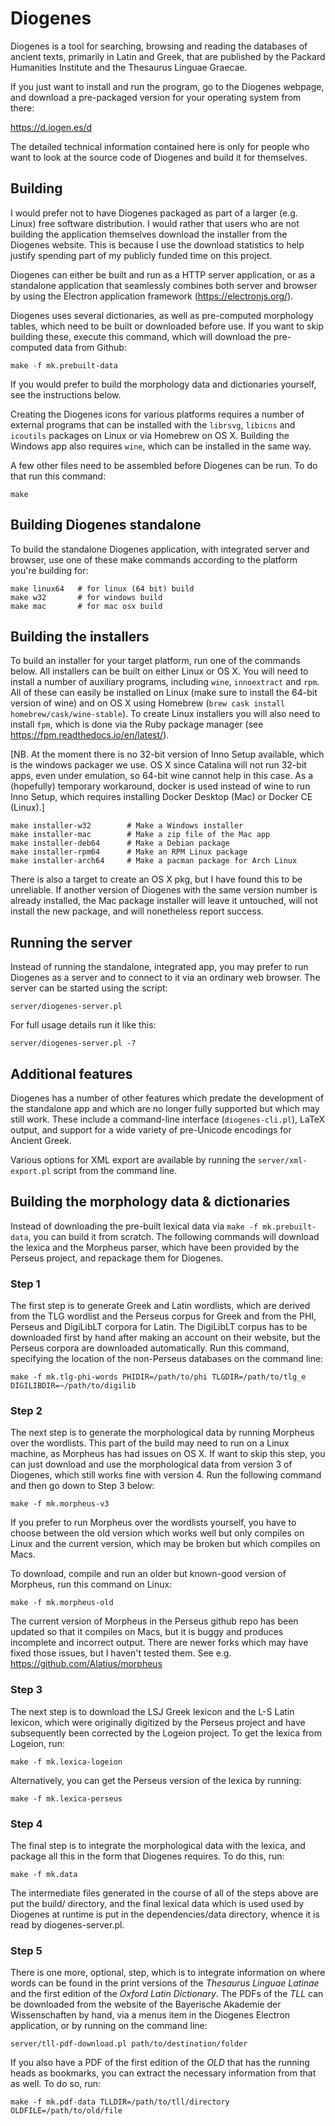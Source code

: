 Diogenes
========

Diogenes is a tool for searching, browsing and reading the databases
of ancient texts, primarily in Latin and Greek, that are published by
the Packard Humanities Institute and the Thesaurus Linguae Graecae.

If you just want to install and run the program, go to the Diogenes
webpage, and download a pre-packaged version for your operating system
from there:

https://d.iogen.es/d

The detailed technical information contained here is only for people
who want to look at the source code of Diogenes and build it for
themselves.

Building
--------

I would prefer not to have Diogenes packaged as part of a larger
(e.g. Linux) free software distribution.  I would rather that users
who are not building the application themselves download the installer
from the Diogenes website.  This is because I use the download
statistics to help justify spending part of my publicly funded time on
this project.

Diogenes can either be built and run as a HTTP server application, or
as a standalone application that seamlessly combines both server and
browser by using the Electron application framework
(https://electronjs.org/).

Diogenes uses several dictionaries, as well as pre-computed morphology
tables, which need to be built or downloaded before use.  If you want
to skip building these, execute this command, which will download the
pre-computed data from Github:

    make -f mk.prebuilt-data

If you would prefer to build the morphology data and dictionaries
yourself, see the instructions below.

Creating the Diogenes icons for various platforms requires a number of
external programs that can be installed with the `librsvg`, `libicns`
and `icoutils` packages on Linux or via Homebrew on OS X.  Building
the Windows app also requires `wine`, which can be installed in the same
way.


A few other files need to be assembled before Diogenes can be run. To
do that run this command:

    make

Building Diogenes standalone
----------------------------

To build the standalone Diogenes application, with integrated server
and browser, use one of these make commands according to the platform
you're building for:

    make linux64   # for linux (64 bit) build
    make w32       # for windows build
    make mac       # for mac osx build

Building the installers
-----------------------

To build an installer for your target platform, run one of the
commands below.  All installers can be built on either Linux or OS X.
You will need to install a number of auxiliary programs, including
`wine`, `innoextract` and `rpm`. All of these can easily be installed
on Linux (make sure to install the 64-bit version of wine) and on OS X
using Homebrew (`brew cask install homebrew/cask/wine-stable`).  To
create Linux installers you will also need to install `fpm`, which is
done via the Ruby package manager (see
https://fpm.readthedocs.io/en/latest/).

[NB. At the moment there is no 32-bit version of Inno Setup available,
which is the windows packager we use. OS X since Catalina will not run
32-bit apps, even under emulation, so 64-bit wine cannot help in this
case.  As a (hopefully) temporary workaround, docker is used instead
of wine to run Inno Setup, which requires installing Docker Desktop
(Mac) or Docker CE (Linux).]

    make installer-w32        # Make a Windows installer
    make installer-mac        # Make a zip file of the Mac app
    make installer-deb64      # Make a Debian package
    make installer-rpm64      # Make an RPM Linux package
    make installer-arch64     # Make a pacman package for Arch Linux

There is also a target to create an OS X pkg, but I have found this to
be unreliable. If another version of Diogenes with the same version
number is already installed, the Mac package installer will leave it
untouched, will not install the new package, and will nonetheless
report success.

Running the server
------------------

Instead of running the standalone, integrated app, you may prefer to
run Diogenes as a server and to connect to it via an ordinary web
browser.  The server can be started using the script:

    server/diogenes-server.pl

For full usage details run it like this:

    server/diogenes-server.pl -?

Additional features
-------------------

Diogenes has a number of other features which predate the development
of the standalone app and which are no longer fully supported but
which may still work.  These include a command-line interface
(`diogenes-cli.pl`), LaTeX output, and support for a wide variety of
pre-Unicode encodings for Ancient Greek.

Various options for XML export are available by running the
`server/xml-export.pl` script from the command line.

Building the morphology data & dictionaries
-------------------------------------------

Instead of downloading the pre-built lexical data via
`make -f mk.prebuilt-data`, you can build it from scratch. The
following commands will download the lexica and the Morpheus parser,
which have been provided by the Perseus project, and repackage them
for Diogenes.

### Step 1

The first step is to generate Greek and Latin wordlists, which are
derived from the TLG wordlist and the Perseus corpus for Greek and
from the PHI, Perseus and DigiLibLT corpora for Latin.  The DigiLibLT
corpus has to be downloaded first by hand after making an account on
their website, but the Perseus corpora are downloaded
automatically. Run this command, specifying the location of the
non-Perseus databases on the command line:

    make -f mk.tlg-phi-words PHIDIR=/path/to/phi TLGDIR=/path/to/tlg_e DIGILIBDIR=~/path/to/digilib


### Step 2

The next step is to generate the morphological data by running
Morpheus over the wordlists.  This part of the build may need to run
on a Linux machine, as Morpheus has had issues on OS X.  If want to
skip this step, you can just download and use the morphological data
from version 3 of Diogenes, which still works fine with version 4.
Run the following command and then go down to Step 3 below:

    make -f mk.morpheus-v3

If you prefer to run Morpheus over the wordlists yourself, you have to
choose between the old version which works well but only compiles on
Linux and the current version, which may be broken but which compiles
on Macs.

To download, compile and run an older but known-good version of
Morpheus, run this command on Linux:

    make -f mk.morpheus-old

The current version of Morpheus in the Perseus github repo has been
updated so that it compiles on Macs, but it is buggy and produces
incomplete and incorrect output. There are newer forks which may have
fixed those issues, but I haven't tested them.  See
e.g. https://github.com/Alatius/morpheus


### Step 3

The next step is to download the LSJ Greek lexicon and the L-S Latin
lexicon, which were originally digitized by the Perseus project and
have subsequently been corrected by the Logeion project.  To get the
lexica from Logeion, run:

    make -f mk.lexica-logeion

Alternatively, you can get the Perseus version of the lexica by
running:

    make -f mk.lexica-perseus


### Step 4

The final step is to integrate the morphological data with the lexica,
and package all this in the form that Diogenes requires.  To do this,
run:

    make -f mk.data

The intermediate files generated in the course of all of the steps
above are put the build/ directory, and the final lexical data which
is used used by Diogenes at runtime is put in the dependencies/data
directory, whence it is read by diogenes-server.pl.

### Step 5

There is one more, optional, step, which is to integrate information
on where words can be found in the print versions of the _Thesaurus
Linguae Latinae_ and the first edition of the _Oxford Latin
Dictionary_.  The PDFs of the _TLL_ can be downloaded from the website
of the Bayerische Akademie der Wissenschaften by hand, via a menus
item in the Diogenes Electron application, or by running on the
command line:

    server/tll-pdf-download.pl path/to/destination/folder

If you also have a PDF of the first edition of the _OLD_ that has the
running heads as bookmarks, you can extract the necessary information
from that as well.  To do so, run:

    make -f mk.pdf-data TLLDIR=/path/to/tll/directory OLDFILE=/path/to/old/file

